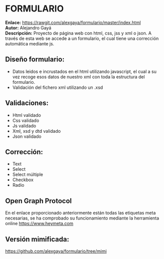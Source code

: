 # FORMULARIO
**Enlace:** https://rawgit.com/alexgaya/formulario/master/index.html  
**Autor:** Alejandro Gayá  
**Descripción:** Proyecto de página web con html, css, jss y xml o json. A través de esta web se accede a un formulario, el cual tiene una corrección automática mediante js.  

## Diseño formulario:
* Datos leidos e incrustados en el html utilizando javascript, el cual a su vez recoge esos datos de nuestro xml con toda la estructura del formulario.
* Validación del fichero xml utilizando un .xsd

## Validaciones:
* Html validado
* Css validado
* Js validado
* Xml, xsd y dtd validado
* Json validado

## Corrección:
* Text
* Select
* Select múltiple
* Checkbox
* Radio

## Open Graph Protocol
En el enlace proporcionado anteriormente están todas las etiquetas meta necesarias, se ha comprobado su funcionamiento mediante la herramienta online https://www.heymeta.com

## Versión mimificada:
https://github.com/alexgaya/formulario/tree/mimi
